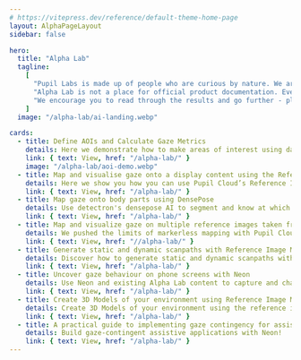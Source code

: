 ```yaml
---
# https://vitepress.dev/reference/default-theme-home-page
layout: AlphaPageLayout
sidebar: false

hero:
  title: "Alpha Lab"
  tagline:
    [
      "Pupil Labs is made up of people who are curious by nature. We are researchers, designers, toolmakers, and professional tinkerers. We enjoy building quick prototypes and demos to explore our curiosities. We built Alpha  Lab so that we can have a centralized place to collect the results of our explorations and to share it with the world.",
      "Alpha Lab is not a place for official product documentation. Everything you find here should be considered a work in progress, and may even be a bit rough around the edges. That is the nature of exploration!",
      "We encourage you to read through the results and go further - play around, build from the ideas here, hack away!",
    ]
  image: "/alpha-lab/ai-landing.webp"

cards:
  - title: Define AOIs and Calculate Gaze Metrics
    details: Here we demonstrate how to make areas of interest using data downloaded from Pupil Cloud’s Reference Image Mapper.
    link: { text: View, href: "/alpha-lab/" }
    image: "/alpha-lab/aoi-demo.webp"
  - title: Map and visualise gaze onto a display content using the Reference Image Mapper
    details: Here we show you how you can use Pupil Cloud’s Reference Image Mapper to map gaze onto dynamic on-screen content - like a video.
    link: { text: View, href: "/alpha-lab/" }
  - title: Map gaze onto body parts using DensePose
    details: Use detectron's densepose AI to segment and know at which part of a body a person is looking.
    link: { text: View, href: "/alpha-lab/" }
  - title: Map and visualize gaze on multiple reference images taken from the same environment
    details: We pushed the limits of markerless mapping with Pupil Cloud’s Reference Image Mapper - scanning an entire apartment.
    link: { text: View, href: "//alpha-lab/" }
  - title: Generate static and dynamic scanpaths with Reference Image Mapper
    details: Discover how to generate static and dynamic scanpaths with Pupil Cloud's Reference Image Mapper.
    link: { text: View, href: "/alpha-lab/" }
  - title: Uncover gaze behaviour on phone screens with Neon
    details: Use Neon and existing Alpha Lab content to capture and characterise viewing behaviour on mobile phone screens.
    link: { text: View, href: "/alpha-lab/" }
  - title: Create 3D Models of your environment using Reference Image Mapper and nerfstudio
    details: Create 3D Models of your environment using the reference image mapper and NerfStudio
    link: { text: View, href: "/alpha-lab/" }
  - title: A practical guide to implementing gaze contingency for assistive technology
    details: Build gaze-contingent assistive applications with Neon!
    link: { text: View, href: "/alpha-lab/" }
---
```

